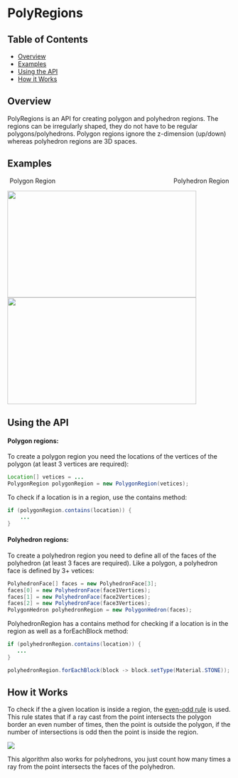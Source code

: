 # PolyRegions
## Table of Contents
* [Overview](#overview)
* [Examples](#examples)
* [Using the API](#using-the-api)
* [How it Works](#how-it-works)

## Overview
PolyRegions is an API for creating polygon and polyhedron regions. The regions can be irregularly shaped, they do not have to be regular polygons/polyhedrons. Polygon regions ignore the z-dimension (up/down) whereas polyhedron regions are 3D spaces.

## Examples

<p align="center">
  Polygon Region&emsp;&emsp;&emsp;&emsp;&emsp;&emsp;&emsp;&emsp;&emsp;&emsp;&emsp;&emsp;&emsp;&emsp;&emsp;&emsp;&emsp;&emsp;&emsp;Polyhedron Region
</p>  

<img src="https://i.imgur.com/kLQzIyR.gif" width="425" height="240"/> <img src="https://i.imgur.com/JbcytCi.gif" width="425" height="240"/>

## Using the API
#### Polygon regions:
To create a polygon region you need the locations of the vertices of the polygon (at least 3 vertices are required):
```java
Location[] vetices = ...
PolygonRegion polygonRegion = new PolygonRegion(vetices);
```
To check if a location is in a region, use the contains method:
```java
if (polygonRegion.contains(location)) {
    ...
}
```

#### Polyhedron regions:
To create a polyhedron region you need to define all of the faces of the polyhedron (at least 3 faces are required). Like a polygon, a polyhedron face is defined by 3+ vetices:
```java
PolyhedronFace[] faces = new PolyhedronFace[3];
faces[0] = new PolyhedronFace(face1Vertices);
faces[1] = new PolyhedronFace(face2Vertices);
faces[2] = new PolyhedronFace(face3Vertices);
PolygonHedron polyhedronRegion = new PolygonHedron(faces);
```
PolyhedronRegion has a contains method for checking if a location is in the region as well as a forEachBlock method:
```java
if (polyhedronRegion.contains(location)) {
   ...
}
```
```java
polyhedronRegion.forEachBlock(block -> block.setType(Material.STONE));
```

## How it Works
To check if the a given location is inside a region, the [even-odd rule](https://en.wikipedia.org/wiki/Point_in_polygon) is used. This rule states that if a ray cast from the point intersects the polygon border an even number of times, then the point is outside the polygon, if the number of intersections is odd then the point is inside the region.

![](https://i.imgur.com/vREvsoL.png)

This algorithm also works for polyhedrons, you just count how many times a ray from the point intersects the faces of the polyhedron.

